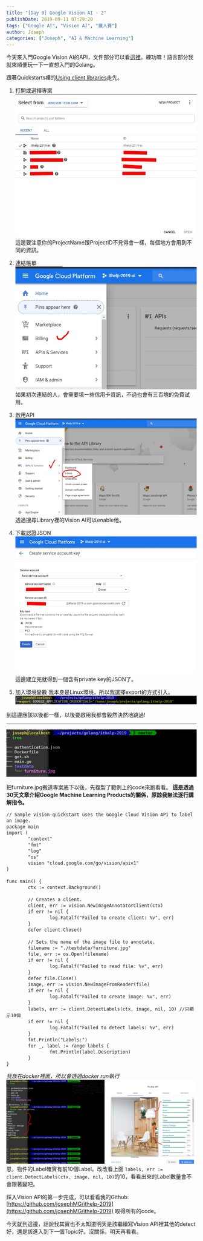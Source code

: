 ```yaml
---
title: "[Day 3] Google Vision AI - 2"
publishDate: 2019-09-11 07:29:20
tags: ["Google AI", "Vision AI", "鐵人賽"]
author: Joseph
categories: ["Joseph", "AI & Machine Learning"]
---
```

今天來入門Google Vision AI的API，文件部分可以看[這裡](https://cloud.google.com/vision/docs/quickstarts)。練功嘛！語言部分我就來順便玩一下一直想入門的Golang。

跟著Quickstarts裡的[Using client libraries](https://cloud.google.com/vision/docs/quickstart-client-libraries)走先。
1. 打開或選擇專案
![select-project.jpg](select-project.jpg)
這邊要注意你的ProjectName跟ProjectID不見得會一樣，每個地方會用到不同的資訊。
<!-- more -->

2. 連結帳單
![bill.jpg](bill.jpg)
如果初次連結的人，會需要填一些信用卡資訊，不過也會有三百塊的免費試用。

3. 啟用API
![enable-ai.jpg](enable-ai.jpg)
透過搜尋Library裡的Vision AI可以enable他。

4. 下載認證JSON
![create-account.jpg](create-account.jpg)
這邊建立完就得到一個含有private key的JSON了。

5. 加入環境變數
我本身是Linux環境，所以我選擇export的方式引入。
![export.jpg](export.jpg)

到這邊應該以後都一樣，以後要啟用我都會毅然決然地跳過!

---
![tree.jpg](tree.jpg)

把furniture.jpg搬道專案底下以後，先複製了範例上的code來跑看看。
**這是透過30天文章介紹Google Machine Learning Products的關係，原諒我無法逐行講解指令。**

```golang
// Sample vision-quickstart uses the Google Cloud Vision API to label an image.
package main
import (
        "context"
        "fmt"
        "log"
        "os"
        vision "cloud.google.com/go/vision/apiv1"
)

func main() {
        ctx := context.Background()

        // Creates a client.
        client, err := vision.NewImageAnnotatorClient(ctx)
        if err != nil {
                log.Fatalf("Failed to create client: %v", err)
        }
        defer client.Close()

        // Sets the name of the image file to annotate.
        filename := "./testdata/furniture.jpg"
        file, err := os.Open(filename)
        if err != nil {
                log.Fatalf("Failed to read file: %v", err)
        }
        defer file.Close()
        image, err := vision.NewImageFromReader(file)
        if err != nil {
                log.Fatalf("Failed to create image: %v", err)
        }
        labels, err := client.DetectLabels(ctx, image, nil, 10) //只顯示10個
        if err != nil {
                log.Fatalf("Failed to detect labels: %v", err)
        }
        fmt.Println("Labels:")
        for _, label := range labels {
                fmt.Println(label.Description)
        }
}
```
*我放在docker裡面，所以會透過docker run執行*
![label.jpg](label.jpg)
恩，物件的Label確實有前10個Label。改改看上面 `labels, err := client.DetectLabels(ctx, image, nil, 10)`的10，看看出來的Label數量會不會跟著變吧。

踩入Vision API的第一步完成，可以看看我的Github: [https://github.com/josephMG/ithelp-2019](https://github.com/josephMG/ithelp-2019) 取得所有的code。

今天就到這邊，話說我其實也不太知道明天是該繼續寫Vision API裡其他的detect好，還是該進入到下一個Topic好。沒關係，明天再看看。

